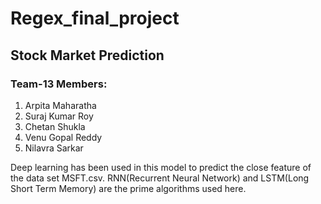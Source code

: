# Regex_final_project

## Stock Market Prediction
### Team-13 Members:
1. Arpita Maharatha
2. Suraj Kumar Roy
3. Chetan Shukla
4. Venu Gopal Reddy
5. Nilavra Sarkar

Deep learning has been used in this model to predict the close feature of the data set MSFT.csv. RNN(Recurrent Neural Network) and LSTM(Long Short Term Memory) are the prime algorithms used here.
